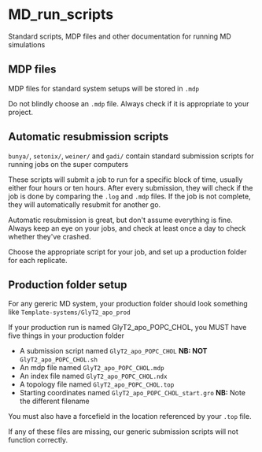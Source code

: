 # MD_run_scripts
Standard scripts, MDP files and other documentation for running MD simulations

## MDP files

MDP files for standard system setups will be stored in `.mdp`

Do not blindly choose an `.mdp` file.  Always check if it is appropriate to your project.

## Automatic resubmission scripts

`bunya/`, `setonix/`, `weiner/` and `gadi/` contain standard submission scripts for running jobs on the super computers

These scripts will submit a job to run for a specific block of time, usually either four hours or ten hours.  After every submission, they will check if the job is done by comparing the `.log` and `.mdp` files.  If the job is not complete, they will automatically resubmit for another go.

Automatic resubmission is great, but don't assume everything is fine.  Always keep an eye on your jobs, and check at least once a day to check whether they've crashed.

Choose the appropriate script for your job, and set up a production folder for each replicate.

## Production folder setup

For any gereric MD system, your production folder should look something like `Template-systems/GlyT2_apo_prod`

If your production run is named GlyT2_apo_POPC_CHOL, you MUST have five things in your production folder

 * A submission script named `GlyT2_apo_POPC_CHOL`   **NB: NOT** `GlyT2_apo_POPC_CHOL.sh`
 * An mdp file named `GlyT2_apo_POPC_CHOL.mdp`
 * An index file named `GlyT2_apo_POPC_CHOL.ndx`
 * A topology file named `GlyT2_apo_POPC_CHOL.top`
 * Starting coordinates named `GlyT2_apo_POPC_CHOL_start.gro`  **NB:** Note the different filename

You must also have a forcefield in the location referenced by your `.top` file.

If any of these files are missing, our generic submission scripts will not function correctly.